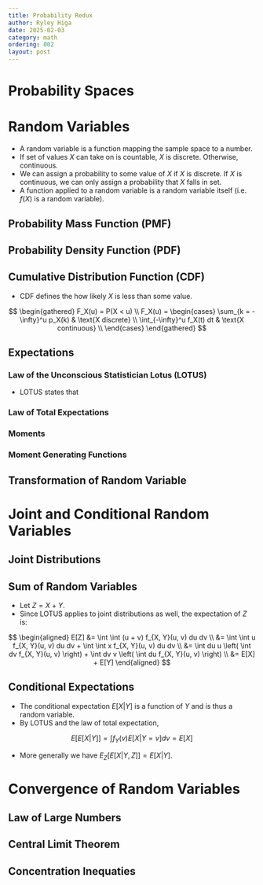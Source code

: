 ```yaml
---
title: Probability Redux
author: Ryley Higa
date: 2025-02-03
category: math
ordering: 002
layout: post
---
```


# Probability Spaces

# Random Variables
* A random variable is a function mapping the sample space to a number. 
* If set of values $X$ can take on is countable, $X$ is discrete. Otherwise, continuous.
* We can assign a probability to some value of $X$ if $X$ is discrete. If $X$ is continuous, we can only assign a probability that $X$ falls in set.
* A function applied to a random variable is a random variable itself (i.e. $f(X)$ is a random variable). 

## Probability Mass Function (PMF)
## Probability Density Function (PDF)
## Cumulative Distribution Function (CDF)
* CDF defines the how likely $X$ is less than some value.

$$
\begin{gathered}
F_X(u) = P(X < u) \\
F_X(u) = \begin{cases}
  \sum_{k = -\infty}^u p_X(k) & \text{X discrete} \\
  \int_{-\infty}^u f_X(t) dt & \text{X continuous} \\
\end{cases}
\end{gathered}
$$

## Expectations
### Law of the Unconscious Statistician Lotus (LOTUS)
* LOTUS states that 
### Law of Total Expectations
### Moments
### Moment Generating Functions

## Transformation of Random Variable


# Joint and Conditional Random Variables
## Joint Distributions

## Sum of Random Variables
* Let $Z = X + Y$.
* Since LOTUS applies to joint distributions as well, the expectation of $Z$ is:

$$
\begin{aligned}
E[Z] &= \int \int (u + v) f_{X, Y}(u, v) du dv \\
  &= \int \int u f_{X, Y}(u, v) du dv + \int \int x f_{X, Y}(u, v) du dv \\
  &= \int du u \left( \int dv f_{X, Y}(u, v) \right) + \int dv v \left( \int du f_{X, Y}(u, v) \right) \\
  &= E[X] + E[Y]
\end{aligned}
$$ 

## Conditional Expectations
* The conditional expectation $E[X | Y]$ is a function of $Y$ and is thus a random variable.
* By LOTUS and the law of total expectation,

$$
E[E[X|Y]] = \int f_Y(v) E[X|Y=v] dv = E[X]
$$

* More generally we have $E_Z[E[X|Y, Z]] = E[X|Y]$. 


# Convergence of Random Variables

## Law of Large Numbers 
## Central Limit Theorem
## Concentration Inequaties
